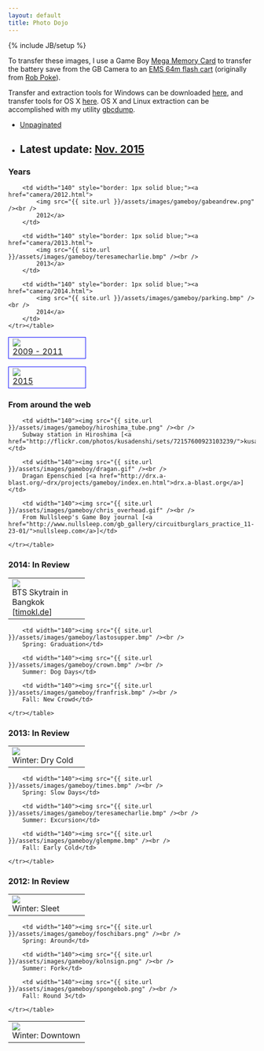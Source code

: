 ```yaml
---
layout: default
title: Photo Dojo
---
```

{% include JB/setup %}

<p>To transfer these images, I use a Game Boy <a href="http://www.amazon.com/Mega-Memory-Card/dp/B00002R108">Mega Memory Card</a> to transfer the battery save from the GB Camera to an <a href="http://store.kitsch-bent.com/product/usb-64m-smart-card">EMS 64m flash cart</a> (originally from <a href="http://robpoke.com/game-boy-camera-photos-to-pc/">Rob Poke</a>).</p>
<p>Transfer and extraction tools for Windows can be downloaded <a href="{{ site.url }}/assets/files/ems64m-win.zip">here</a>, and transfer tools for OS X <a href="{{ site.url }}/assets/files/ems64m-osx.zip">here</a>. OS X and Linux extraction can be accomplished with my utility <a href="https://github.com/excelangue/gbcdump">gbcdump</a>.</p>

<ul>
	<li><a href="camera/all.html">Unpaginated</a></li>
	<li><h2>Latest update: <a href="2015.html#latest">Nov. 2015</a></h2></li>
</ul>

<h3>Years</h3>
<p>
	<table border="0" cellpadding="4"><tr>
		<td width="140" style="border: 1px solid blue;"><a href="camera/2009-2011.html">
			<img src="{{ site.url }}/assets/images/gameboy/textyjamie.png" /><br />
			2009 - 2011</a>
		</td>

		<td width="140" style="border: 1px solid blue;"><a href="camera/2012.html">
			<img src="{{ site.url }}/assets/images/gameboy/gabeandrew.png" /><br />
			2012</a>
		</td>
		
		<td width="140" style="border: 1px solid blue;"><a href="camera/2013.html">
			<img src="{{ site.url }}/assets/images/gameboy/teresamecharlie.bmp" /><br />
			2013</a>
		</td>
		
		<td width="140" style="border: 1px solid blue;"><a href="camera/2014.html">
			<img src="{{ site.url }}/assets/images/gameboy/parking.bmp" /><br />
			2014</a>
		</td>
	</tr></table>
</p>

<p>
	<table border="0" cellpadding="4"><tr>
		<td width="140" style="border: 1px solid blue;"><a href="camera/2015.html">
			<img src="{{ site.url }}/assets/images/gameboy/goodluck.bmp" /><br />
			2015</a>
		</td>		
	</tr></table>
</p>

<h3>From around the web</h3>
<p>
	<table border="0" cellpadding="4"><tr>
		<td width="140"><img src="{{ site.url }}/assets/images/gameboy/bangkok10.gif" /><br />
		BTS Skytrain in Bangkok [<a href="http://timokl.de">timokl.de</a>]</td>

		<td width="140"><img src="{{ site.url }}/assets/images/gameboy/hiroshima_tube.png" /><br />
		Subway station in Hiroshima [<a href="http://flickr.com/photos/kusadenshi/sets/72157600923103239/">kusadenshi</a>]</td>

		<td width="140"><img src="{{ site.url }}/assets/images/gameboy/dragan.gif" /><br />
		Dragan Epenschied [<a href="http://drx.a-blast.org/~drx/projects/gameboy/index.en.html">drx.a-blast.org</a>]</td>

		<td width="140"><img src="{{ site.url }}/assets/images/gameboy/chris_overhead.gif" /><br />
		From Nullsleep's Game Boy journal [<a href="http://www.nullsleep.com/gb_gallery/circuitburglars_practice_11-23-01/">nullsleep.com</a>]</td>

	</tr></table>
</p>

<h3>2014: In Review</h3>
<p>
	<table border="0" cellpadding="4"><tr>
		<td width="140"><img src="{{ site.url }}/assets/images/gameboy/parking.bmp" /><br />
		Winter: Dry Cold</td>

		<td width="140"><img src="{{ site.url }}/assets/images/gameboy/lastosupper.bmp" /><br />
		Spring: Graduation</td>

		<td width="140"><img src="{{ site.url }}/assets/images/gameboy/crown.bmp" /><br />
		Summer: Dog Days</td>

		<td width="140"><img src="{{ site.url }}/assets/images/gameboy/franfrisk.bmp" /><br />
		Fall: New Crowd</td>

	</tr></table>
</p>

<h3>2013: In Review</h3>
<p>
	<table border="0" cellpadding="4"><tr>
		<td width="140"><img src="{{ site.url }}/assets/images/gameboy/foschisnow.bmp" /><br />
		Winter: Sleet</td>

		<td width="140"><img src="{{ site.url }}/assets/images/gameboy/times.bmp" /><br />
		Spring: Slow Days</td>

		<td width="140"><img src="{{ site.url }}/assets/images/gameboy/teresamecharlie.bmp" /><br />
		Summer: Excursion</td>

		<td width="140"><img src="{{ site.url }}/assets/images/gameboy/glempme.bmp" /><br />
		Fall: Early Cold</td>

	</tr></table>
</p>

<h3>2012: In Review</h3>
<p>
	<table border="0" cellpadding="4"><tr>
		<td width="140"><img src="{{ site.url }}/assets/images/gameboy/gabeandrew.png" /><br />
		Winter: Downtown</td>

		<td width="140"><img src="{{ site.url }}/assets/images/gameboy/foschibars.png" /><br />
		Spring: Around</td>

		<td width="140"><img src="{{ site.url }}/assets/images/gameboy/kolnsign.png" /><br />
		Summer: Fork</td>

		<td width="140"><img src="{{ site.url }}/assets/images/gameboy/spongebob.png" /><br />
		Fall: Round 3</td>

	</tr></table>
</p>